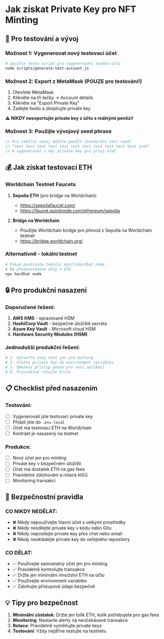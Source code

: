 # Jak získat Private Key pro NFT Minting

## 🧪 Pro testování a vývoj

### Možnost 1: Vygenerovat nový testovací účet
```bash
# Spusťte tento script pro vygenerování nového účtu
node scripts/generate-test-account.js
```

### Možnost 2: Export z MetaMask (POUZE pro testování!)
1. Otevřete MetaMask
2. Klikněte na tři tečky → Account details
3. Klikněte na "Export Private Key"
4. Zadejte heslo a zkopírujte private key

⚠️ **NIKDY neexportujte private key z účtu s reálnými penězi!**

### Možnost 3: Použijte vývojový seed phrase
```javascript
// Pro lokální vývoj můžete použít standardní test seed:
// "test test test test test test test test test test test junk"
// A vygenerovat z něj private key pro první účet
```

## 💰 Jak získat testovací ETH

### Worldchain Testnet Faucets
1. **Sepolia ETH** (pro bridge na Worldchain):
   - https://sepoliafaucet.com/
   - https://faucet.quicknode.com/ethereum/sepolia

2. **Bridge na Worldchain**:
   - Použijte Worldchain bridge pro převod z Sepolia na Worldchain testnet
   - https://bridge.worldchain.org/

### Alternativně - lokální testnet
```bash
# Pokud používáte lokální Anvil/Hardhat node
# Má přednastavené účty s ETH
npx hardhat node
```

## 🔒 Pro produkční nasazení

### Doporučené řešení:
1. **AWS KMS** - spravované HSM
2. **HashiCorp Vault** - bezpečné úložiště secrets
3. **Azure Key Vault** - Microsoft cloud HSM
4. **Hardware Security Modules (HSM)**

### Jednodušší produkční řešení:
```bash
# 1. Vytvořte nový účet jen pro minting
# 2. Uložte private key do environment variables
# 3. Omezený přístup pouze pro vaši aplikaci
# 4. Pravidelně rotujte klíče
```

## 📋 Checklist před nasazením

### Testování:
- [ ] Vygenerovali jste testovací private key
- [ ] Přidali jste do `.env.local`
- [ ] Účet má testovací ETH na Worldchain
- [ ] Kontrakt je nasazený na testnet

### Produkce:
- [ ] Nový účet jen pro minting
- [ ] Private key v bezpečném úložišti
- [ ] Účet má dostatek ETH na gas fees
- [ ] Pravidelné zálohování a rotace klíčů
- [ ] Monitoring transakcí

## 🚨 Bezpečnostní pravidla

### CO NIKDY NEDĚLAT:
- ❌ Nikdy nepoužívejte hlavní účet s velkými prostředky
- ❌ Nikdy nesdílejte private key v kódu nebo Gitu
- ❌ Nikdy neposílejte private key přes chat nebo email
- ❌ Nikdy neukládejte private key do veřejného repository

### CO DĚLAT:
- ✅ Používejte samostatný účet jen pro minting
- ✅ Pravidelně kontrolujte transakce
- ✅ Držte jen minimální množství ETH na účtu
- ✅ Používejte environment variables
- ✅ Zálohujte přístupové údaje bezpečně

## 💡 Tipy pro bezpečnost

1. **Minimální zůstatek**: Držte jen tolik ETH, kolik potřebujete pro gas fees
2. **Monitoring**: Nastavte alerty na neočekávané transakce
3. **Rotace**: Pravidelně vyměňujte private keys
4. **Testování**: Vždy nejdříve testujte na testnetu 
